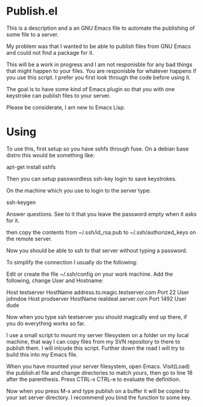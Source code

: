 Publish.el
================

This is a description and a an GNU Emacs file to automate the publishing of some file to a server.

My problem was that I wanted to be able to publish files from GNU Emacs and could not find a package for it.

This will be a work in progress and I am not responisble for any bad things that might happen to your files.
You are responisble for whatever happens if you use this script. I prefer you first look through the code before using it.

The goal is to have some kind of Emacs plugin so that you with one keystroke can publish files to your server.

Please be considerate, I am new to Emacs Lisp.

Using
=================

To use this, first setup so you have sshfs through fuse.
On a debian base distro this would be something like:

apt-get install sshfs

Then you can setup passwordless ssh-key login to save keystrokes.

On the machine which you use to login to the server type:

ssh-keygen

Answer questions. See to it that you leave the password empty when it asks for it.

then copy the contents from ~/.ssh/id_rsa.pub to
~/.ssh/authorized_keys on the remote server.

Now you should be able to ssh to that server without typing a password.

To simplify the connection I usually do the following:

Edit or create the file ~/.ssh/config on your work machine. Add the following, change User and Hostname:

Host testserver
    HostName address.to.magic.testserver.com
    Port 22
    User johndoe
Host prodserver
     HostName realdeal.server.com
     Port 1492
     User dude
     

Now when you type ssh testserver you should magically end up there, if you do everything works so far.

I use a small script to mount my server filesystem on a folder on my local machine, that way I can copy files from my SVN repository to there to publish them. I will inlcude this script. Further down the road I will try to build this into my Emacs file.

When you have mounted your server filesystem, open Emacs. Visit(Load) the publish.el file and change directories to match yours, then go to line 18 after the parenthesis. Press CTRL-x CTRL-e to evaluate the definition.

Now when you press M-x and type publish on a buffer it will be copied to your set server directory.
I recommend you bind the function to some key.
